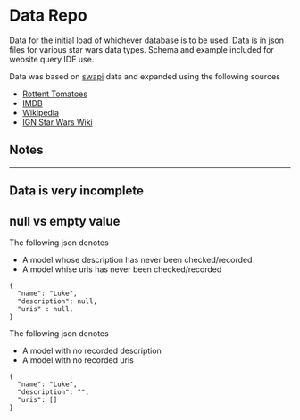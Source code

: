 ﻿# Data Repo

Data for the initial load of whichever database is to be used.
Data is in json files for various star wars data types. Schema and example included for website query IDE use.

Data was based on [swapi](https://www.swapi.dev) data and expanded using the following sources

* [Rottent Tomatoes](https://www.rottentomatoes.com)
* [IMDB](https://www.imdb.com)
* [Wikipedia](https://www.wikipedia.com)
* [IGN Star Wars Wiki](https://www.ign.com/wikis/star-wars)


## Notes

****

## Data is very incomplete

## null vs empty value

The following json denotes
* A model whose description has never been checked/recorded
* A model whise uris has never been checked/recorded

```
{
  "name": "Luke",
  "description": null,
  "uris" : null,
}
```

The following json denotes
* A model with no recorded description
* A model with no recorded uris

```
{
  "name": "Luke",
  "description": "",
  "uris": []
}
```